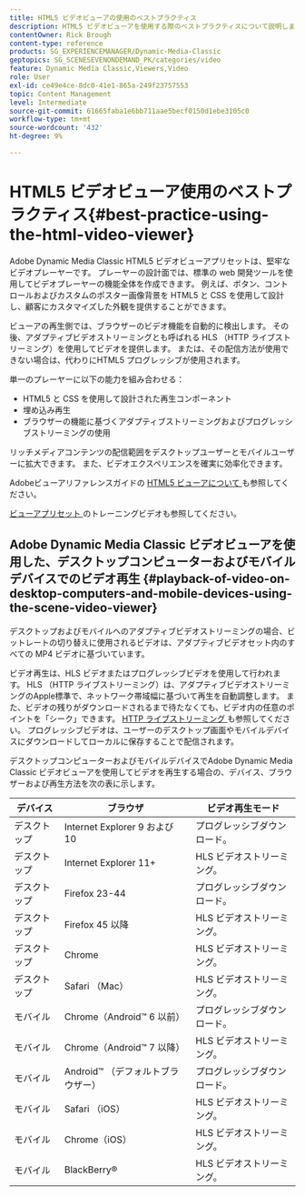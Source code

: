 ```yaml
---
title: HTML5 ビデオビューアの使用のベストプラクティス
description: HTML5 ビデオビューアを使用する際のベストプラクティスについて説明します。
contentOwner: Rick Brough
content-type: reference
products: SG_EXPERIENCEMANAGER/Dynamic-Media-Classic
geptopics: SG_SCENESEVENONDEMAND_PK/categories/video
feature: Dynamic Media Classic,Viewers,Video
role: User
exl-id: ce49e4ce-8dc0-41e1-865a-249f23757553
topic: Content Management
level: Intermediate
source-git-commit: 61665faba1e6bb711aae5becf0150d1ebe3105c0
workflow-type: tm+mt
source-wordcount: '432'
ht-degree: 9%

---
```


# HTML5 ビデオビューア使用のベストプラクティス{#best-practice-using-the-html-video-viewer}

Adobe Dynamic Media Classic HTML5 ビデオビューアプリセットは、堅牢なビデオプレーヤーです。 プレーヤーの設計面では、標準の web 開発ツールを使用してビデオプレーヤーの機能全体を作成できます。 例えば、ボタン、コントロールおよびカスタムのポスター画像背景を HTML5 と CSS を使用して設計し、顧客にカスタマイズした外観を提供することができます。

ビューアの再生側では、ブラウザーのビデオ機能を自動的に検出します。 その後、アダプティブビデオストリーミングとも呼ばれる HLS （HTTP ライブストリーミング）を使用してビデオを提供します。 または、その配信方法が使用できない場合は、代わりにHTML5 プログレッシブが使用されます。

単一のプレーヤーに以下の能力を組み合わせる：

* HTML5 と CSS を使用して設計された再生コンポーネント
* 埋め込み再生
* ブラウザーの機能に基づくアダプティブストリーミングおよびプログレッシブストリーミングの使用

リッチメディアコンテンツの配信範囲をデスクトップユーザーとモバイルユーザーに拡大できます。 また、ビデオエクスペリエンスを確実に効率化できます。

Adobeビューアリファレンスガイドの [HTML5 ビューアについて ](https://experienceleague.adobe.com/ja/docs/dynamic-media-developer-resources/library/viewers-for-aem-assets-only/c-html5-aem-asset-viewers#viewers-for-aem-assets-only) も参照してください。

[ ビューアプリセット ](https://s7d5.scene7.com/s7viewers/html5/VideoViewer.html?videoserverurl=https://s7d5.scene7.com/is/content/&amp;emailurl=https://s7d5.scene7.com/s7/emailFriend&amp;serverUrl=https://s7d5.scene7.com/is/image/&amp;config=Scene7SharedAssets/Universal_HTML5_Video&amp;contenturl=https://s7d5.scene7.com/skins/&amp;asset=S7tutorials/550_viewer-presets_converted%20renamed_Done-AVS) のトレーニングビデオも参照してください。

## Adobe Dynamic Media Classic ビデオビューアを使用した、デスクトップコンピューターおよびモバイルデバイスでのビデオ再生 {#playback-of-video-on-desktop-computers-and-mobile-devices-using-the-scene-video-viewer}

デスクトップおよびモバイルへのアダプティブビデオストリーミングの場合、ビットレートの切り替えに使用されるビデオは、アダプティブビデオセット内のすべての MP4 ビデオに基づいています。

ビデオ再生は、HLS ビデオまたはプログレッシブビデオを使用して行われます。 HLS （HTTP ライブストリーミング）は、アダプティブビデオストリーミングのApple標準で、ネットワーク帯域幅に基づいて再生を自動調整します。 また、ビデオの残りがダウンロードされるまで待たなくても、ビデオ内の任意のポイントを「シーク」できます。 [HTTP ライブストリーミング ](https://developer.apple.com/streaming/) も参照してください。 プログレッシブビデオは、ユーザーのデスクトップ画面やモバイルデバイスにダウンロードしてローカルに保存することで配信されます。

デスクトップコンピューターおよびモバイルデバイスでAdobe Dynamic Media Classic ビデオビューアを使用してビデオを再生する場合の、デバイス、ブラウザーおよび再生方法を次の表に示します。

| デバイス | ブラウザ | ビデオ再生モード |
|--- |--- |--- |
| デスクトップ | Internet Explorer 9 および 10 | プログレッシブダウンロード。 |
| デスクトップ | Internet Explorer 11+ | HLS ビデオストリーミング。 |
| デスクトップ | Firefox 23-44 | プログレッシブダウンロード。 |
| デスクトップ | Firefox 45 以降 | HLS ビデオストリーミング。 |
| デスクトップ | Chrome | HLS ビデオストリーミング。 |
| デスクトップ | Safari （Mac） | HLS ビデオストリーミング。 |
| モバイル | Chrome（Android™ 6 以前） | プログレッシブダウンロード。 |
| モバイル | Chrome（Android™ 7 以降） | HLS ビデオストリーミング。 |
| モバイル | Android™ （デフォルトブラウザー） | プログレッシブダウンロード。 |
| モバイル | Safari （iOS） | HLS ビデオストリーミング。 |
| モバイル | Chrome（iOS） | HLS ビデオストリーミング。 |
| モバイル | BlackBerry® | HLS ビデオストリーミング。 |

